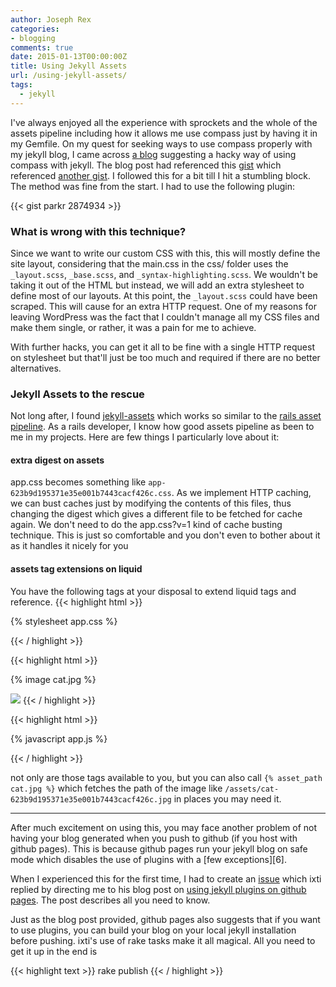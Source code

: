 ```yaml
---
author: Joseph Rex
categories:
- blogging
comments: true
date: 2015-01-13T00:00:00Z
title: Using Jekyll Assets
url: /using-jekyll-assets/
tags:
  - jekyll
---
```


I've always enjoyed all the experience with sprockets and the whole of the assets pipeline including how it allows me use compass just by having it in my Gemfile. On my quest for seeking ways to use compass properly with my jekyll blog, I came across [a blog][1] suggesting a hacky way of using compass with jekyll. The blog post had referenced this [gist][2] which referenced [another gist][3]. I followed this for a bit till I hit a stumbling block. The method was fine from the start. I had to use the following plugin:
<!--more-->

{{< gist parkr 2874934 >}}

### What is wrong with this technique?
Since we want to write our custom CSS with this, this will mostly define the site layout, considering that the main.css in the css/ folder uses the `_layout.scss`, `_base.scss`, and `_syntax-highlighting.scss`. We wouldn't be taking it out of the HTML but instead, we will add an extra stylesheet to define most of our layouts. At this point, the `_layout.scss` could have been scraped. This will cause for an extra HTTP request. One of my reasons for leaving WordPress was the fact that I couldn't manage all my CSS files and make them single, or rather, it was a pain for me to achieve.

With further hacks, you can get it all to be fine with a single HTTP request on stylesheet but that'll just be too much and required if there are no better alternatives.

### Jekyll Assets to the rescue
Not long after, I found [jekyll-assets][4] which works so similar to the [rails asset pipeline][5]. As a rails developer, I know how good assets pipeline as been to me in my projects. Here are few things I particularly love about it:

#### extra digest on assets
app.css becomes something like `app-623b9d195371e35e001b7443cacf426c.css`. As we implement HTTP caching, we can bust caches just by modifying the contents of this files, thus changing the digest which gives a different file to be fetched for cache again. We don't need to do the app.css?v=1 kind of cache busting technique. This is just so comfortable and you don't even to bother about it as it handles it nicely for you

#### assets tag extensions on liquid
You have the following tags at your disposal to extend liquid tags and reference.
{{< highlight html >}}
<!-- Liquid tag -->
{% stylesheet app.css %}
<!-- Generated HTML -->
<link rel="stylesheet" href="/assets/app-623b9d195371e35e001b7443cacf426c.css">
{{< / highlight >}}

{{< highlight html >}}
<!-- Liquid tag -->
{% image cat.jpg %}
<!-- Generated HTML -->
<img src="/assets/cat-623b9d195371e35e001b7443cacf426c.jpg">
{{< / highlight >}}

{{< highlight html >}}
<!-- Liquid tag -->
{% javascript app.js %}
<!-- Generated HTML -->
<script src="/assets/app-623b9d195371e35e001b7443cacf426c.js"></script>
{{< / highlight >}}

not only are those tags available to you, but you can also call `{% asset_path cat.jpg %}` which fetches the path of the image like `/assets/cat-623b9d195371e35e001b7443cacf426c.jpg` in places you may need it.
<hr>
After much excitement on using this, you may face another problem of not having your blog generated when you push to github (if you host with github pages). This is because github pages run your jekyll blog on safe mode which disables the use of plugins with a [few exceptions][6].

When I experienced this for the first time, I had to create an [issue][7] which ixti replied by directing me to his blog post on [using jekyll plugins on github pages][8]. The post describes all you need to know.

Just as the blog post provided, github pages also suggests that if you want to use plugins, you can build your blog on your local jekyll installation before pushing. ixti's use of rake tasks make it all magical. All you need to get it up in the end is

{{< highlight text >}}
rake publish
{{< / highlight >}}

[1]: http://davidpots.com/blog/jekyll-github-pages-compass/
[2]: https://gist.github.com/davidpots/5853188
[3]: https://gist.github.com/parkr/2874934
[4]: https://github.com/ixti/jekyll-assets
[5]: http://guides.rubyonrails.org/asset_pipeline.html
[6]: https://help.github.com/articles/using-jekyll-plugins-with-github-pages/
[7]: https://github.com/ixti/jekyll-assets/issues/122
[8]: http://ixti.net/software/2013/01/28/using-jekyll-plugins-on-github-pages.html

